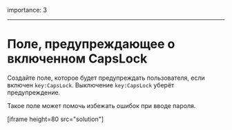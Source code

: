 importance: 3

---

# Поле, предупреждающее о включенном CapsLock

Создайте поле, которое будет предупреждать пользователя, если включен `key:CapsLock`. Выключение `key:CapsLock` уберёт предупреждение.

Такое поле может помочь избежать ошибок при вводе пароля.

[iframe height=80 src="solution"]


